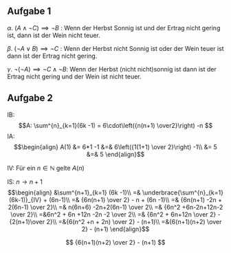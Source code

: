 ## Aufgabe 1
$\alpha$. $(A \land \neg C) \implies \neg B$ : Wenn der Herbst Sonnig ist und der Ertrag nicht gering ist, dann ist der Wein nicht teuer.

$\beta$. $(\neg A \lor B) \implies \neg C$ : Wenn der Herbst nicht Sonnig ist oder der Wein teuer ist dann ist der Ertrag nicht gering.

$\gamma$. $\neg(\neg A) \implies \neg C \land \neg B$: Wenn der Herbst (nicht nicht)sonnig ist dann  ist der Ertrag nicht gering und der Wein ist nicht teuer.

## Aufgabe 2
IB:
$$A:
\sum^{n}_{k=1}(6k -1) = 6\cdot\left({n(n+1) \over2}\right) -n
$$
IA:
$$\begin{align}
A(1) &= 6*1 -1 &=& 6\left({1(1+1) \over 2}\right) -1\\
&=  5 &=& 5
\end{align}$$

IV:
Für ein $n \in \mathbb N$ gelte $A(n)$

IS: $n \to n+1$
$$\begin{align}
&\sum^{n+1}_{k=1} (6k -1)\\
=& \underbrace{\sum^{n}_{k=1} (6k-1)}_{IV} + (6n-1)\\
=& {6n(n+1) \over 2} - n + (6n -1)\\
=& {6n(n+1) -2n + 2(6n-1) \over 2}\\
=& n(6n+6) -2n+2(6n-1) \over 2\\
=& {6n^2 +6n-2n+12n-2 \over 2}\\
=&6n^2 + 6n +12n -2n -2 \over 2\\
=& {6n^2 + 6n+12n \over 2} - {2(n+1)\over 2}\\
=&{6(n^2 +n + 2n) \over 2} - (n+1)\\
=&{6(n+1)(n+2) \over 2} - (n+1)
\end{align}$$

$$
{6(n+1)(n+2) \over 2} - (n+1)
$$